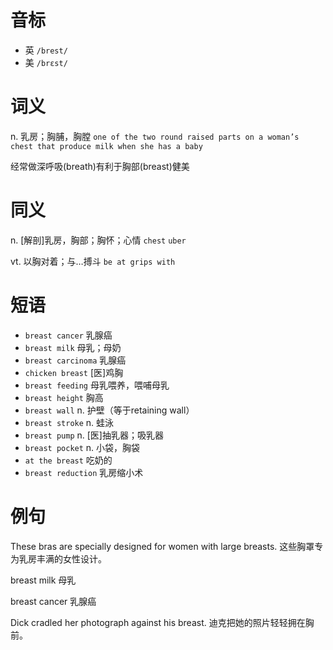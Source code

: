 # 音标

- 英 `/brest/`
- 美 `/brɛst/`

# 词义

n. 乳房；胸脯，胸膛
`one of the two round raised parts on a woman’s chest that produce milk when she has a baby`



经常做深呼吸(breath)有利于胸部(breast)健美

# 同义

n. [解剖]乳房，胸部；胸怀；心情
`chest` `uber`

vt. 以胸对着；与…搏斗
`be at grips with`

# 短语

- `breast cancer` 乳腺癌
- `breast milk` 母乳；母奶
- `breast carcinoma` 乳腺癌
- `chicken breast` [医]鸡胸
- `breast feeding` 母乳喂养，喂哺母乳
- `breast height` 胸高
- `breast wall` n. 护壁（等于retaining wall）
- `breast stroke` n. 蛙泳
- `breast pump` n. [医]抽乳器；吸乳器
- `breast pocket` n. 小袋，胸袋
- `at the breast` 吃奶的
- `breast reduction` 乳房缩小术

# 例句

These bras are specially designed for women with large breasts.
这些胸罩专为乳房丰满的女性设计。

breast milk
母乳

breast cancer
乳腺癌

Dick cradled her photograph against his breast.
迪克把她的照片轻轻拥在胸前。


